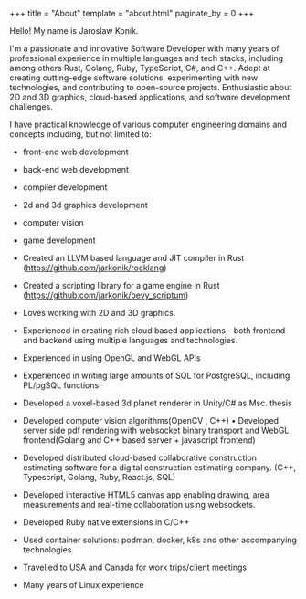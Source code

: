+++
title = "About"
template = "about.html"
paginate_by = 0
+++

Hello! My name is Jaroslaw Konik.

I'm a passionate and innovative Software Developer with many years of professional experience in multiple languages and tech stacks, including among others Rust, Golang, Ruby, TypeScript, C#, and C++. Adept at creating cutting-edge software solutions, experimenting with new technologies, and contributing to open-source projects. Enthusiastic about 2D and 3D graphics, cloud-based applications, and software development challenges.

I have practical knowledge of various computer engineering domains and concepts including, but not limited to:

- front-end web development
- back-end web development
- compiler development
- 2d and 3d graphics development
- computer vision
- game development

- Created an LLVM based language and JIT compiler in Rust (https://github.com/jarkonik/rocklang)
- Created a scripting library for a game engine in Rust (https://github.com/jarkonik/bevy_scriptum)
- Loves working with 2D and 3D graphics.
- Experienced in creating rich cloud based applications - both frontend and backend using multiple languages and technologies.
- Experienced in using OpenGL and WebGL APIs
- Experienced in writing large amounts of SQL for PostgreSQL, including PL/pgSQL functions
- Developed a voxel-based 3d planet renderer in Unity/C# as Msc. thesis
- Developed computer vision algorithms(OpenCV , C++)
  • Developed server side pdf rendering with websocket binary transport and WebGL frontend(Golang and C++ based server + javascript frontend)
- Developed distributed cloud-based collaborative construction estimating software for a digital construction estimating company. (C++, Typescript, Golang, Ruby, React.js, SQL)
- Developed interactive HTML5 canvas app enabling drawing, area measurements and real-time collaboration using websockets.
- Developed Ruby native extensions in C/C++
- Used container solutions: podman, docker, k8s and other accompanying technologies
- Travelled to USA and Canada for work trips/client meetings
- Many years of Linux experience
